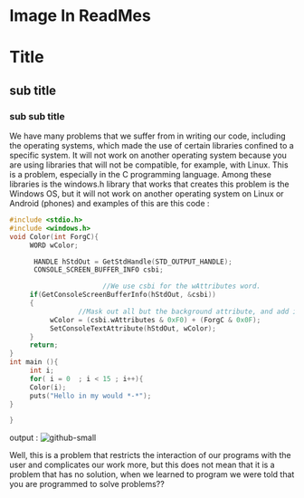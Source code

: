 # Image In ReadMes
# Title
## sub title
### sub sub title

We have many problems that we suffer from in writing our code, including the operating systems, which made the use of certain libraries confined to a specific system. It will not work on another operating system because you are using libraries that will not be compatible, for example, with Linux.  This is a problem, especially in the C programming language. Among these libraries is the windows.h library that works that creates this problem is the Windows OS, but it will not work on another operating system on Linux or Android (phones) and examples of this are this code : 

```c
#include <stdio.h>
#include <windows.h>
void Color(int ForgC){
     WORD wColor;

      HANDLE hStdOut = GetStdHandle(STD_OUTPUT_HANDLE);
      CONSOLE_SCREEN_BUFFER_INFO csbi;

                       //We use csbi for the wAttributes word.
     if(GetConsoleScreenBufferInfo(hStdOut, &csbi))
     {
                 //Mask out all but the background attribute, and add in the forgournd     color
          wColor = (csbi.wAttributes & 0xF0) + (ForgC & 0x0F);
          SetConsoleTextAttribute(hStdOut, wColor);
     }
     return;
}
int main (){
     int i;
     for( i = 0  ; i < 15 ; i++){
     Color(i);
     puts("Hello in my would *-*");
}

}
 ```

output :
![github-small](https://user-images.githubusercontent.com/99510124/155007548-5f936ec2-34cb-423c-b384-52d16493484d.png)


Well, this is a problem that restricts the interaction of our programs with the user and complicates our work more, but this does not mean that it is a problem that has no solution, when we learned to program we were told that you are programmed to solve problems??
